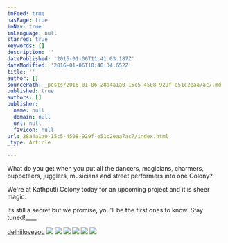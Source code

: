 ```yaml
---
inFeed: true
hasPage: true
inNav: true
inLanguage: null
starred: true
keywords: []
description: ''
datePublished: '2016-01-06T11:41:03.187Z'
dateModified: '2016-01-06T10:40:34.652Z'
title: ''
author: []
sourcePath: _posts/2016-01-06-28a4a1a0-15c5-4508-929f-e51c2eaa7ac7.md
published: true
authors: []
publisher:
  name: null
  domain: null
  url: null
  favicon: null
url: 28a4a1a0-15c5-4508-929f-e51c2eaa7ac7/index.html
_type: Article

---
```

What do you get when you put all the dancers, magicians, charmers, puppeteers, jugglers, musicians and street performers into one Colony?

We're at Kathputli Colony today for an upcoming project and it is sheer magic.

Its still a secret but we promise, you'll be the first ones to know. Stay tuned!____

[delhiiloveyou‬][0]
![](https://the-grid-user-content.s3-us-west-2.amazonaws.com/db8899d1-6237-4042-bb66-5eed06e16c82.jpg)
![](https://the-grid-user-content.s3-us-west-2.amazonaws.com/f4b9bdbd-35e2-4607-bb90-ffaa1d7cd577.jpg)
![](https://the-grid-user-content.s3-us-west-2.amazonaws.com/c139f0bb-05cc-4eb7-b993-5e8276324bbc.jpg)
![](https://the-grid-user-content.s3-us-west-2.amazonaws.com/6de6d8bf-cc9d-4d50-acbd-d364f0542f53.jpg)
![](https://the-grid-user-content.s3-us-west-2.amazonaws.com/98114003-6425-459d-ad8d-3479548f058e.jpg)
![](https://the-grid-user-content.s3-us-west-2.amazonaws.com/d5f9e675-708a-452a-90c5-8defdcf15302.jpg)

[0]: https://www.facebook.com/hashtag/delhiiloveyou?source=feed_text&story_id=1002685773141425